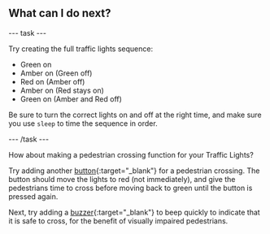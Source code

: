 
## What can I do next?

--- task ---

Try creating the full traffic lights sequence:

- Green on
- Amber on (Green off)
- Red on (Amber off)
- Amber on (Red stays on)
- Green on (Amber and Red off)


Be sure to turn the correct lights on and off at the right time, and make sure you use `sleep` to time the sequence in order.

--- /task ---

How about making a pedestrian crossing function for your Traffic Lights?

Try adding another [button](https://projects.raspberrypi.org/en/projects/rpi-button-switch){:target="_blank"}  for a pedestrian crossing. The button should move the lights to red (not immediately), and give the pedestrians time to cross before moving back to green until the button is pressed again.

Next, try adding a [buzzer](https://projects.raspberrypi.org/en/projects/rpi-buzzer){:target="_blank"}  to beep quickly to indicate that it is safe to cross, for the benefit of visually impaired pedestrians.

